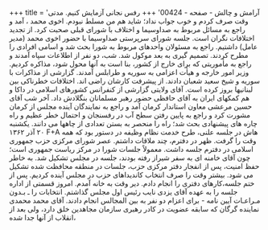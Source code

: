 +++
title = 'آرامش و چالش - صفحه - 00424'
+++
رفس نجانی آزمایش کنیم. مدتی وقت صرف کردم و خوب جواب نداد؛ شاید هم من مسلط نبودم. اخوی محمد ، آمد و راجع به مسائل مربوط به صداوسیما و اختلاف با شورای قبلی صحبت کرد. از تجدید اختلافات نگران است. جلسه شورای سرپرستی صداوسیما با حضور اخوی محمد (مدیر عامل) داشتیم. راجع به مسئولان واحدهای مربوط به شورا بحث شد و اسامی افرادی را مطرح کردند. تصمیم گیری به بعد موکول شد. شب، دو نفر از اطلاعات سپاه آمدند و راجع به مأموریتی که برای خارج از کشور، بنا است به آنها محول شود، مذاکره کردیم. وزیر امور خارجه و هیأت اعزامی به سوریه و طرابلس آمدند. گزارشی از مذاکرات با سوریه و شیخ سعید شعبان دادند. از پیشرفت کارشان راضی اند. اختلافات خطرناکی بین لبنانیها بروز کرده است. آقای ولایتی گزارشی از کنفرانس کشورهای اسلامی در داکا و هم کمکهای ایران به آقای حافظی حضور رهبر مسلمانان بنگلادش داد. آخر شب آقای حسین مرعشی معاون استاندار کرمان آمد و راجع به نمایندگان آینده مجلس از کرمان مشورت کرد و راجع به پایین رفتن سطح آب در رفسنجان و احتمال خطر عظیم و راه چاره های پیشنهادی بحث شد؛ راه را منحصر به بستن تعدادی از چاهها می دانند. یکشنبه ۲۰ آذر ۱۳۶۲ F+A هاش در جلسه علنی، طرح خدمت نظام وظیفه در دستور بود که همه وقت را گرفت. ظهر در دفترم، چند ملاقات داشتم. عصر شورای مرکزی حزب جمهوری اسلامی در دفترم جلسه داشت. معمولاً جلسات شورا در مرکز ریاست جمهوری است؛ چون آقای خامنه ای به سفر شیراز رفته بودند، جلسه در مجلس تشکیل شد. به خاطر حفظ امنیت، پس از انفجار دفتر مرکزی حزب، جلسات در منطقه محافظت شده تشکیل می شود. بیشتر وقت را صرف انتخاب کاندیداهای حزب در مجلس آینده کردیم. پس از ختم جلسه،کارهای دفتری را انجام دادم. دیر وقت به خانه آمدم. امروز قسمتی از اداره جلسه را به عهده آقای یزدی نایب رئیس اول مجلس گذاشتم. انتخابات را ـ بـدون مـراعـات آیین نامه - برای اعزام دو نفر به بین المجالس انجام دادند. آقای محمد محمدی نماینده گرگان که سابقه عضویت در کادر رهبری سازمان مجاهدین خلق دارد، ولی بعد از انقلاب از آنها جدا شده،
